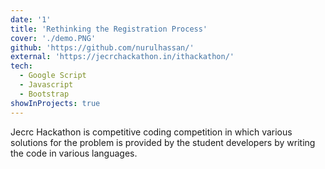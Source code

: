 ```yaml
---
date: '1'
title: 'Rethinking the Registration Process'
cover: './demo.PNG'
github: 'https://github.com/nurulhassan/'
external: 'https://jecrchackathon.in/ithackathon/'
tech:
  - Google Script
  - Javascript
  - Bootstrap
showInProjects: true
---
```


Jecrc Hackathon is competitive coding competition in which various solutions for the problem is provided by the student developers by writing the code in various languages.
